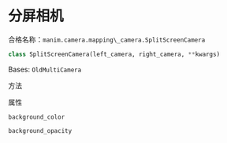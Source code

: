 # 分屏相机

合格名称：`manim.camera.mapping\_camera.SplitScreenCamera`

```py
class SplitScreenCamera(left_camera, right_camera, **kwargs)
```

Bases: `OldMultiCamera`


方法



属性

`background_color`

`background_opacity`
